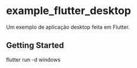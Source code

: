 # example_flutter_desktop

Um exemplo de aplicação desktop feita em Flutter.

## Getting Started

flutter run -d windows